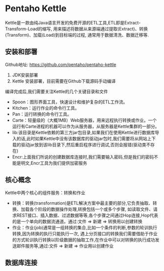 # Pentaho Kettle
Kettle是一款由纯Java语言开发的免费开源的ETL工具,ETL即是Extract-Transform-Load的缩写,
用来描述将数据从来源端通过提取(Extract)、转换(Transform)、加载(Load)到目标端的过程, 通常用于数据清洗、数据迁移等.

## 安装和部署
Github地址: https://github.com/pentaho/pentaho-kettle

1. JDK安装部署
2. Kettle 安装部署，目前需要在Github下载源码手动编译

编译完成后,我们需要关注Kettle的几个关键目录和文件

- Spoon：图形界面工具，快速设计和维护复杂的ETL工作流。
- Kitchen：运行作业的命令行工具。
- Pan：运行转换的命令行工具。
- Carte：轻量级的（大概1MB）Web服务器，用来远程执行转换或作业。一个运行有Carte进程的机器可以作为从服务器，从服务器是Kettle集群的一部分。
- lib:该目录是Kettle依赖的第三方jar包目录,如果我们在使用Kettle进行数据库导入的话,此时如果Kettle中没有该数据库的驱动jar包时,我们需要将从网站上下载的驱动jar放到该lib目录下,然后重启程序进行调试,否则会报错(驱动类不存在)
- Encr:上面我们所说的创建数据库连接时,我们需要输入密码,但是我们的密码不能是明文,Encr工具为我们提供加密服务

## 核心概念
Kettle中两个核心的组件服务：转换和作业

- 转换：转换(transformation)是ETL解决方案中最主要的部分,它负责抽取、转换、加载各个阶段的数据操作处理,转换包括一个或多个步骤,
如读取文件、请求REST接口、插入数据、过滤数据等等,各个步骤之间通过Hop连接,Hop代表的是一个单向的数据流通道。通过:文件 => 新建 => 转换用以创建转换
- 作业：作业(job)通常是一组转换的集合,比如一个条件的判断,参数的轮训执行转换,因为转换的执行只能执行一次,
遇上分页接口的转换我们需要借助于作业的方式轮训执行转换以阶级数据的抽取工作,在作业中可以对转换的执行成功发送邮件服务等,通过:文件 => 新建 => 作业用以创建作业

## 数据库连接




